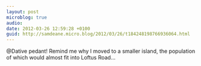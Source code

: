 ```yaml
---
layout: post
microblog: true
audio: 
date: 2012-03-26 12:59:28 +0100
guid: http://samdeane.micro.blog/2012/03/26/t184248198766936064.html
---
```

@Dative pedant! Remind me why I moved to a smaller island, the population of which would almost fit into Loftus Road…
